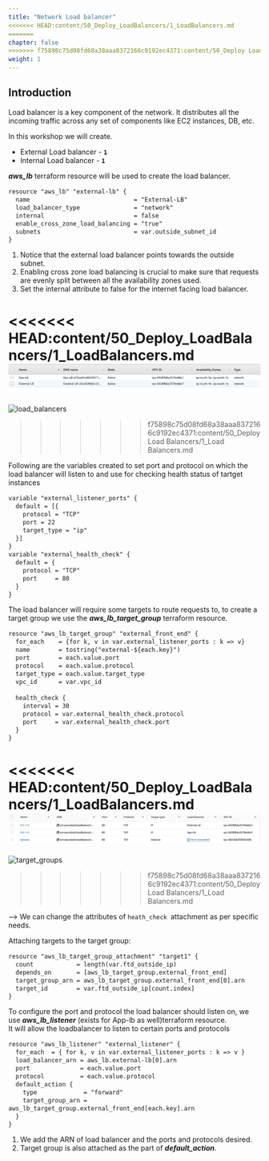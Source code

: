 ```yaml
---
title: "Network Load balancer"
<<<<<<< HEAD:content/50_Deploy_LoadBalancers/1_LoadBalancers.md
=======
chapter: false
>>>>>>> f75898c75d08fd68a38aaa8372166c9192ec4371:content/50_Deploy Load Balancers/1_Load Balancers.md
weight: 1
---
```


## Introduction
Load balancer is a key component of the network. It distributes all the incoming traffic across any set of components like EC2 instances, DB, etc. 

In this workshop we will create.  

* External Load balancer     - **```1```** 
* Internal Load balancer     - **```1```** 

***aws_lb*** terraform resource will be used to create the load balancer.  

```console
resource "aws_lb" "external-lb" {
  name                             = "External-LB"
  load_balancer_type               = "network"
  internal                         = false
  enable_cross_zone_load_balancing = "true"
  subnets                          = var.outside_subnet_id
}
```

1. Notice that the external load balancer points towards the outside subnet.
2. Enabling cross zone load balancing is crucial to make sure that requests are evenly split between all the availability zones used. 
3. Set the internal attribute to false for the internet facing load balancer. 
   
<<<<<<< HEAD:content/50_Deploy_LoadBalancers/1_LoadBalancers.md
  ![load_balancers](/static/images/deploy_loadbalancers/lb.jpeg) 
=======
  ![load_balancers](//static/images/deploy_loadbalancers/lb.jpeg) 
>>>>>>> f75898c75d08fd68a38aaa8372166c9192ec4371:content/50_Deploy Load Balancers/1_Load Balancers.md

Following are the variables created to set port and protocol on which the load balancer will listen to and use for checking health status of tartget instances

```console
variable "external_listener_ports" {
  default = [{
    protocol = "TCP"
    port = 22
    target_type = "ip"
  }]
}
variable "external_health_check" {
  default = {
    protocol = "TCP"
    port     = 80
  }
}
```

The load balancer will require some targets to route requests to, to create a target group we use the ***aws_lb_target_group*** terraform resource.

```console
resource "aws_lb_target_group" "external_front_end" {
  for_each    = {for k, v in var.external_listener_ports : k => v}
  name        = tostring("external-${each.key}")
  port        = each.value.port
  protocol    = each.value.protocol
  target_type = each.value.target_type
  vpc_id      = var.vpc_id

  health_check {
    interval = 30
    protocol = var.external_health_check.protocol
    port     = var.external_health_check.port
  }
}
```    
<<<<<<< HEAD:content/50_Deploy_LoadBalancers/1_LoadBalancers.md
  ![target_groups](/static/images/deploy_loadbalancers/target_groups.jpeg) 
=======
  ![target_groups](//static/images/deploy_loadbalancers/target_groups.jpeg) 
>>>>>>> f75898c75d08fd68a38aaa8372166c9192ec4371:content/50_Deploy Load Balancers/1_Load Balancers.md
  
--> We can change the attributes of ```heath_check ```attachment as per specific needs.



Attaching targets to the target group:

```console
resource "aws_lb_target_group_attachment" "target1" {
  count            = length(var.ftd_outside_ip)
  depends_on       = [aws_lb_target_group.external_front_end]
  target_group_arn = aws_lb_target_group.external_front_end[0].arn
  target_id        = var.ftd_outside_ip[count.index]
}
```

To configure the port and protocol the load balancer should listen on, we use ***aws_lb_listener*** (exists for App-lb as well)terraform resource.  
It will allow the loadbalancer to listen to certain ports and protocols

```console
resource "aws_lb_listener" "external_listener" {
  for_each  = { for k, v in var.external_listener_ports : k => v }
  load_balancer_arn = aws_lb.external-lb[0].arn
  port              = each.value.port
  protocol          = each.value.protocol
  default_action {
    type             = "forward"
    target_group_arn = aws_lb_target_group.external_front_end[each.key].arn
  }
}
```

1. We add the ARN of load balancer and the ports and protocols desired. 
2. Target group is also attached as the part of ***default_action***.

